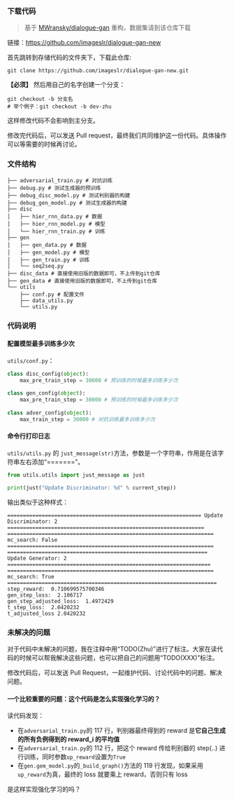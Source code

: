### 下载代码
> 基于 [MWransky/dialogue-gan](https://github.com/MWransky/dialogue-gan) 重构，数据集请到该仓库下载

链接：https://github.com/imageslr/dialogue-gan-new

首先跳转到存储代码的文件夹下，下载此仓库:
```
git clone https://github.com/imageslr/dialogue-gan-new.git
```

**【必须】** 然后用自己的名字创建一个分支：
```
git checkout -b 分支名
# 举个例子：git checkout -b dev-zhu
```

这样修改代码不会影响到主分支。

修改完代码后，可以发送 Pull request，最终我们共同维护这一份代码。具体操作可以等需要的时候再讨论。

### 文件结构
```
├── adversarial_train.py # 对抗训练
├── debug.py # 测试生成器的预训练
├── debug_disc_model.py # 测试判别器的构建
├── debug_gen_model.py # 测试生成器的构建
├── disc
│   ├── hier_rnn_data.py # 数据
│   ├── hier_rnn_model.py # 模型
│   └── hier_rnn_train.py # 训练
├── gen
│   ├── gen_data.py # 数据
│   ├── gen_model.py # 模型
│   ├── gen_train.py # 训练
│   └── seq2seq.py
├── disc_data # 直接使用旧版的数据即可，不上传到git仓库
├── gen_data # 直接使用旧版的数据即可，不上传到git仓库
└── utils
    ├── conf.py # 配置文件
    ├── data_utils.py
    └── utils.py
```

### 代码说明
#### 配置模型最多训练多少次
`utils/conf.py`：

```python
class disc_config(object):
    max_pre_train_step = 30000 # 预训练的时候最多训练多少次
    
class gen_config(object):
    max_pre_train_step = 30000 # 预训练的时候最多训练多少次
    
class adver_config(object):
    max_train_step = 30000 # 对抗训练最多训练多少次
```

#### 命令行打印日志
`utils/utils.py` 的 `just_message(str)`方法，参数是一个字符串，作用是在该字符串左右添加“=======”。

```python
from utils.utils import just_message as just

print(just("Update Discriminator: %d" % current_step))
```

输出类似于这种样式：
```
============================================================== Update Discriminator: 2 ===============================================================
================================================================== mc_search: False ==================================================================
================================================================ Update Generator: 2 =================================================================
================================================================== mc_search: True ===================================================================
step_reward:  0.710699575700346
gen_step_loss:  2.106717
gen_step_adjusted_loss:  1.4972429
t_step_loss:  2.0420232
t_adjusted_loss 2.0420232
```

### 未解决的问题
对于代码中未解决的问题，我在注释中用“TODO(Zhu)”进行了标注。大家在读代码的时候可以帮我解决这些问题，也可以把自己的问题用“TODO(XXX)”标注。

修改代码后，可以发送 Pull Request，一起维护代码、讨论代码中的问题、解决问题。

#### 一个比较重要的问题：这个代码是怎么实现强化学习的？
读代码发现：
* 在`adversarial_train.py`的 117 行，判别器最终得到的 reward 是**它自己生成的所有负例得到的 reward_i 的平均值**
* 在`adversarial_train.py`的 112 行，把这个 reward 传给判别器的 step(..) 进行训练，同时参数`up_reward`设置为`True`
* 在`gen.gem_model.py`的`_build_graph()`方法的 119 行发现，如果采用`up_reward`为真，最终的 loss 就要乘上 reward，否则只有 loss

是这样实现强化学习的吗？